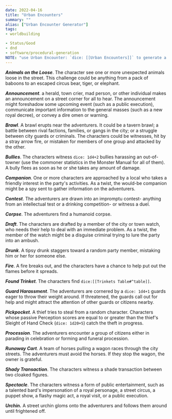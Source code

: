 ```yaml
---
date: 2022-04-16
title: "Urban Encounters"
summary: ""
alias: ["Urban Encounter Generator"]
tags:
- worldbuilding

- Status/Good
- dnd
- software/procedural-generation
NOTE: "use Urban Encounter: `dice: [[Urban Encounters]]` to generate a list of things"
---
```



***Animals on the Loose***. The character see one or more unexpected animals loose in the street. This challenge could be anything from a pack of baboons to an escaped circus bear, tiger, or elephant.

***Announcement***. a herald, town crier, mad person, or other individual makes an announcement on a street corner for all to hear. The announcement might foreshadow some upcoming event (such as a public execution), communicate important information to the general masses (such as a new royal decree), or convey a dire omen or warning.

***Brawl***. A brawl erupts near the adventurers. It could be a tavern brawl; a battle between rival factions, families, or gangs in the city; or a struggle between city guards or criminals. The characters could be witnesses, hit by a stray arrow fire, or mistaken for members of one group and attacked by the other.

***Bullies***. The characters witness `dice: 1d4+2` bullies harassing an out-of-towner (use the commoner statistics in the Monster Manual for all of them). A bully flees as soon as he or she takes any amount of damage.

***Companion***. One or more characters are approached by a local who takes a friendly interest in the party's activities. As a twist, the would-be companion might be a spy sent to gather information on the adventurers.

***Contest***. The adventurers are drawn into an impromptu contest- anything from an intellectual test or a drinking competition- or witness a duel.

***Corpse***. The adventurers find a humanoid corpse.

***Draft***. The characters are drafted by a member of the city or town watch, who needs their help to deal with an immediate problem. As a twist, the member of the watch might be a disguise criminal trying to lure the party into an ambush.

***Drunk***. A tipsy drunk staggers toward a random party member, mistaking him or her for someone else.

***Fire***. A fire breaks out, and the characters have a chance to help put out the flames before it spreads.

***Found Trinket***. The characters find  `dice:[[Trinkets Table#^table]]`.

***Guard Harassment***. The adventurers are cornered by a `dice: 1d4+1` guards eager to throw their weight around. If threatened, the guards call out for help and might attract the attention of other guards or citizens nearby.

***Pickpocket***. A thief tries to steal from a random character. Characters whose passive Perception scores are equal to or greater than the thief's Sleight of Hand Check (`dice: 1d20+5`) catch the theft in progress.

***Procession***. The adventurers encounter a group of citizens either in parading in celebration or forming and funeral procession.

***Runaway Cart***. A team of horses pulling a wagon races through the city streets. The adventurers must avoid the horses. If they stop the wagon, the owner is grateful.

***Shady Transaction***. The characters witness a shade transaction between two cloaked figures.

***Spectacle***. The characters witness a form of public entertainment, such as a talented bard's impersonation of a royal personage, a street circus, a puppet show, a flashy magic act, a royal visit, or a public execution.

***Urchin.*** A street urchin gloms onto the adventurers and follows them around until frightened off. 

